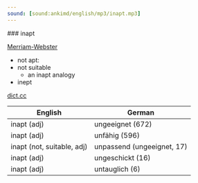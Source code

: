 ```yaml
---
sound: [sound:ankimd/english/mp3/inapt.mp3]
---
```


\### inapt

[Merriam-Webster](https://www.merriam-webster.com/dictionary/inapt)

- not apt:
- not suitable
    - an inapt analogy
- inept

[dict.cc](https://www.dict.cc/inapt)

| English        | German       |
| -------------- | ------------ |
| inapt (adj) | ungeeignet (672) |
| inapt (adj) | unfähig (596) |
| inapt (not, suitable, adj) | unpassend (ungeeignet, 17) |
| inapt (adj) | ungeschickt (16) |
| inapt (adj) | untauglich (6) |
